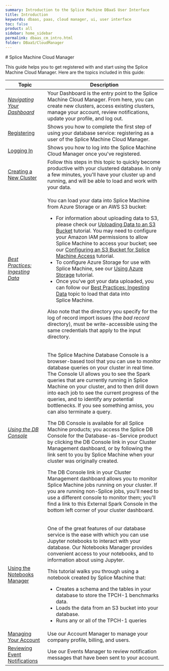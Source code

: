 ```yaml
---
summary: Introduction to the Splice Machine DBaaS User Interface
title: Introduction
keywords: dbaas, paas, cloud manager, ui, user interface
toc: false
product: all
sidebar: home_sidebar
permalink: dbaas_cm_intro.html
folder: DBaaS/CloudManager
---
```

<section>
<div class="TopicContent" data-swiftype-index="true" markdown="1">
# Splice Machine Cloud Manager

This guide helps you to get registered with and start using the Splice
Machine Cloud Manager. Here are the topics included in this guide:

<table>
    <col width="25%" />
    <col />
    <thead>
        <tr>
            <th>Topic</th>
            <th>Description</th>
        </tr>
    </thead>
    <tbody>
        <tr>
            <td><em><a href="dbaas_cm_dashboard.html">Navigating Your Dashboard</a></em></td>
            <td>Your <span class="ConsoleLink">Dashboard</span> is the entry point to the Splice Machine Cloud Manager. From here, you can create new clusters, access existing clusters, manage your account, review notifications, update your profile, and log out.</td>
        </tr>
        <tr>
            <td class="ItalicFont"><a href="dbaas_cm_registration.html">Registering</a>
            </td>
            <td>Shows you how to complete the first step of using your database service: registering as a user of the Splice Machine Cloud Manager.</td>
        </tr>
        <tr>
            <td class="ItalicFont"><a href="dbaas_cm_login.html">Logging In</a>
            </td>
            <td>Shows you how to log into the Splice Machine Cloud Manager once you've registered.</td>
        </tr>
        <tr>
            <td class="ItalicFont"><a href="dbaas_cm_initialstartup.html">Creating a New Cluster</a>
            </td>
            <td>Follow this steps in this topic to quickly become productive with your clustered database. In only a few minutes, you'll have your cluster up and running, and will be able to load and work with your data.</td>
        </tr>
        <tr>
            <td><em><a href="bestpractices_ingest_overview.html">Best Practices: Ingesting Data</a></em></td>
            <td>
                <p>You can load your data into Splice Machine from Azure Storage or an AWS S3 bucket:</p>
                <ul>
                    <li>For information about uploading data to S3, please check our <a href="developers_cloudconnect_uploadtos3.html">Uploading Data to an S3 Bucket</a> tutorial. You may need to configure your Amazon IAM permissions to allow Splice Machine to access your bucket; see our <a href="developers_cloudconnect_configures3.html">Configuring an S3 Bucket for Splice Machine Access</a> tutorial.</li>
                    <li> To configure Azure Storage for use with Splice Machine, see our <a href="developers_cloudconnect_configureazure.html">Using Azure Storage</a> tutorial.</li>
                    <li>Once you've got your data uploaded, you can follow our <a href="bestpractices_ingest_overview.html">Best Practices: Ingesting Data</a> topic to load that data into Splice Machine.</li>
                </ul>
                <p>Also note that the directory you specify for the log of record import issues (the <em>bad record</em> directory), must be write-accessible using the same credentials that apply to the input directory.</p>
            </td>
        </tr>
        <tr>
            <td><em><a href="tutorials_dbconsole_intro.html">Using the DB Console</a></em></td>
            <td>
                <p>The <span class="ConsoleLink">Splice Machine Database Console</span> is a browser-based tool that you can use to monitor database queries on your cluster in real time. The Console UI allows you to see the Spark queries that are currently running in Splice Machine on your cluster, and to then drill down into each job to see the current progress of the queries, and to identify any potential bottlenecks. If you see something amiss, you can also terminate a query.</p>
				<p>The DB Console is available for all Splice Machine products; you access the Splice DB Console for the Database-as-Service product by clicking the <span class="ConsoleLink">DB Console</span> link in your Cluster Management dashboard, or by following the link sent to you by Splice Machine when your cluster was originally created.</p>
				<p class="noteIcon">The <span class="ConsoleLink">DB Console</span> link in your Cluster Management dashboard allows you to monitor Splice Machine jobs running on your cluster. If you are running non-Splice jobs, you'll need to use a different console to monitor them; you'll find a link to this <span class="ConsoleLink">External Spark Console</span> in the bottom left corner of your cluster dashboard.</p>
            </td>
        </tr>
        <tr>
            <td class="ItalicFont"><a href="dbaas_jup_intro.html">Using the Notebooks Manager</a>
            </td>
            <td>
                <p>One of the great features of our database service is the ease with which you can use Jupyter notebooks to interact with your database. Our <span class="ConsoleLink">Notebooks Manager</span> provides convenient access to your notebooks, and to information about using Jupyter.</p>
                <p>This tutorial walks you through using a notebook created by Splice Machine that:</p>
                <ul>
                    <li>Creates a schema and the tables in your database to store the TPCH-1 benchmarks data.</li>
                    <li>Loads the data from an S3 bucket into your database.</li>
                    <li>Runs any or all of the TPCH-1 queries</li>
                </ul>
            </td>
        </tr>
        <tr>
            <td class="ItalicFont"><a href="dbaas_cm_acctmanage.html">Managing Your Account</a>
            </td>
            <td>Use our Account Manager to manage your company profile, billing, and users.</td>
        </tr>
        <tr>
            <td class="ItalicFont"><a href="dbaas_cm_eventsmgr.html">Reviewing Event Notifications</a>
            </td>
            <td>Use our Events Manager to review notification messages that have been sent to your account.</td>
        </tr>
    </tbody>
</table>
</div>
</section>
